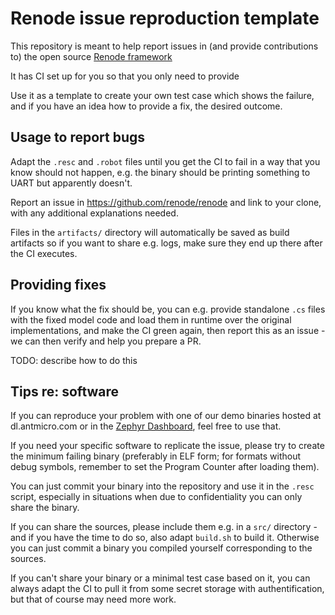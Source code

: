 # Renode issue reproduction template

This repository is meant to help report issues in (and provide contributions to) the open source [Renode framework](https://renode.io)

It has CI set up for you so that you only need to provide

Use it as a template to create your own test case which shows the failure, and if you have an idea how to provide a fix, the desired outcome.

## Usage to report bugs

Adapt the `.resc` and `.robot` files until you get the CI to fail in a way that you know should not happen, e.g. the binary should be printing something to UART but apparently doesn't.

Report an issue in https://github.com/renode/renode and link to your clone, with any additional explanations needed.

Files in the `artifacts/` directory will automatically be saved as build artifacts so if you want to share e.g. logs, make sure they end up there after the CI executes.

## Providing fixes

If you know what the fix should be, you can e.g. provide standalone `.cs` files with the fixed model code and load them in runtime over the original implementations, and make the CI green again, then report this as an issue - we can then verify and help you prepare a PR.

TODO: describe how to do this

## Tips re: software

If you can reproduce your problem with one of our demo binaries hosted at dl.antmicro.com or in the [Zephyr Dashboard](https://zephyr-dashboard.renode.io/), feel free to use that.

If you need your specific software to replicate the issue, please try to create the minimum failing binary (preferably in ELF form; for formats without debug symbols, remember to set the Program Counter after loading them).

You can just commit your binary into the repository and use it in the `.resc` script, especially in situations when due to confidentiality you can only share the binary.

If you can share the sources, please include them e.g. in a `src/` directory - and if you have the time to do so, also adapt `build.sh` to build it.
Otherwise you can just commit a binary you compiled yourself corresponding to the sources.

If you can't share your binary or a minimal test case based on it, you can always adapt the CI to pull it from some secret storage with authentification, but that of course may need more work.
